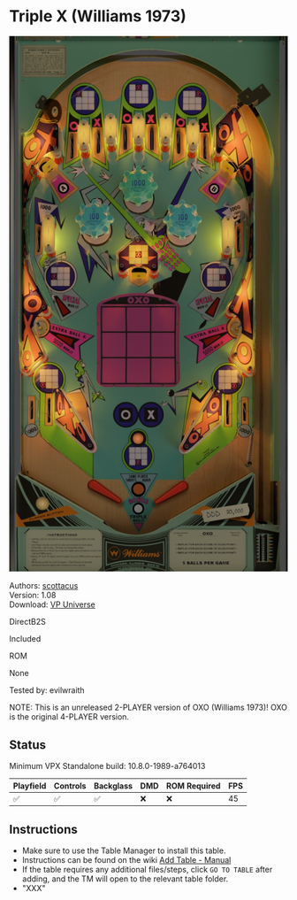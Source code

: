 # Triple X (Williams 1973)

![Table Preview](../../images/vpx-triplex.jpg)

Authors: [scottacus](https://vpuniverse.com/profile/11566-scottacus/)  
Version: 1.08  
Download: [VP Universe](https://vpuniverse.com/files/file/10775-triple-x-williams-1973/)

DirectB2S

Included

ROM

None

Tested by: evilwraith

NOTE: This is an unreleased 2-PLAYER version of OXO (Williams 1973)! OXO is the original 4-PLAYER version.

## Status 

Minimum VPX Standalone build: 10.8.0-1989-a764013

| Playfield | Controls | Backglass | DMD | ROM Required | FPS | 
|-----------|----------|-----------|-----|--------------|-----|
| :white_check_mark: | :white_check_mark: | :white_check_mark: | :x: | :x: | 45 |

## Instructions

- Make sure to use the Table Manager to install this table.
- Instructions can be found on the wiki [Add Table - Manual](https://github.com/LegendsUnchained/vpx-standalone-alp4k/wiki/%5B04%5D-%F0%9F%A7%A1-TM-%E2%80%90-Other-Features#add-table---manual)
- If the table requires any additional files/steps, click `GO TO TABLE` after adding, and the TM will open to the relevant table folder.
- "XXX"

